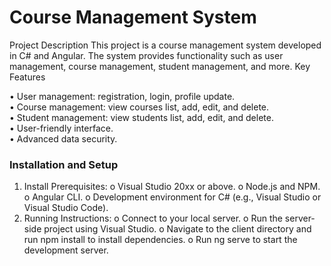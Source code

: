 #  Course Management System
Project Description
This project is a course management system developed in C# and Angular. The system provides functionality such as user management, course management, student management, and more.
Key Features
<br />

•	User management:  registration, login, profile update.<br />
•	Course management: view courses list, add, edit, and delete.<br />
•	Student management: view students list, add, edit, and delete.<br />
•	User-friendly interface.<br />
•	Advanced data security.<br />

### Installation and Setup
1.	Install Prerequisites:
o	Visual Studio 20xx or above.
o	Node.js and NPM.
o	Angular CLI.
o	Development environment for C# (e.g., Visual Studio or Visual Studio Code).
2.	Running Instructions:
o	Connect to your local server.
o	Run the server-side project using Visual Studio.
o	Navigate to the client directory and run npm install to install dependencies.
o	Run ng serve to start the development server.


